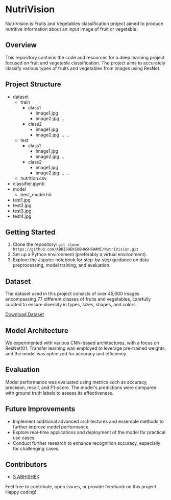 # NutriVision
NutriVision is Fruits and Vegetables classification project aimed to produce nutritive information about an input image of fruit or vegetable.

## Overview
This repository contains the code and resources for a deep learning project focused on fruit and vegetable classification. The project aims to accurately classify various types of fruits and vegetables from images using ResNet.

## Project Structure

- dataset
  - train
    - class1
      - image1.jpg
      - image2.jpg
      ...
    - class2
      - image1.jpg
      - image2.jpg
      ...
  ...
  - test
    - class1
      - image1.jpg
      - image2.jpg
      ...
    - class2
      - image1.jpg
      - image2.jpg
      ...
  ...
  - nutrition.csv
- classifier.ipynb
- model
  - best_model.h5
- test1.jpg
- test2.jpg
- test3.jpg
- test4.jpg


## Getting Started
1. Clone the repository: `git clone https://github.com/ABHISHEKSUBHASHSWAMI/NutriVision.git`
2. Set up a Python environment (preferably a virtual environment).
3. Explore the Jupyter notebook for step-by-step guidance on data preprocessing, model training, and evaluation.

## Dataset
The dataset used in this project consists of over 45,000 images encompassing 77 different classes of fruits and vegetables, carefully curated to ensure diversity in types, sizes, shapes, and colors.

[Download Dataset](https://www.kaggle.com/datasets/abhisheksubhashswami/fruits-and-vegetables)

## Model Architecture
We experimented with various CNN-based architectures, with a focus on ResNet101. Transfer learning was employed to leverage pre-trained weights, and the model was optimized for accuracy and efficiency.

## Evaluation
Model performance was evaluated using metrics such as accuracy, precision, recall, and F1-score. The model's predictions were compared with ground truth labels to assess its effectiveness.

## Future Improvements
- Implement additional advanced architectures and ensemble methods to further improve model performance.
- Explore real-time applications and deployment of the model for practical use cases.
- Conduct further research to enhance recognition accuracy, especially for challenging cases.

## Contributors
- [S ABHISHEK](https://gihub.com/ABHISHEKSUBHASHSWAMI)

Feel free to contribute, open issues, or provide feedback on this project. Happy coding!
